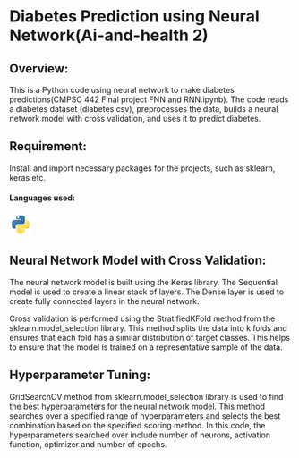 # Diabetes Prediction using Neural Network(Ai-and-health 2)
## Overview:
This is a Python code using neural network to make diabetes predictions(CMPSC 442 Final project FNN and RNN.ipynb). The code reads a diabetes dataset (diabetes.csv), preprocesses the data, builds a neural network model with cross validation, and uses it to predict diabetes.

## Requirement:
Install and import necessary packages for the projects, such as sklearn, keras etc.
<h4 align="left">Languages used:</h4>
<p align="left"> <a href="https://www.python.org" target="_blank" rel="noreferrer"> <img src="https://raw.githubusercontent.com/devicons/devicon/master/icons/python/python-original.svg" alt="python" width="40" height="40"/> </a> </p>

## Neural Network Model with Cross Validation:
The neural network model is built using the Keras library. The Sequential model is used to create a linear stack of layers. The Dense layer is used to create fully connected layers in the neural network. 

Cross validation is performed using the StratifiedKFold method from the sklearn.model_selection library. This method splits the data into k folds and ensures that each fold has a similar distribution of target classes. This helps to ensure that the model is trained on a representative sample of the data.

## Hyperparameter Tuning:
GridSearchCV method from sklearn.model_selection library is used to find the best hyperparameters for the neural network model. This method searches over a specified range of hyperparameters and selects the best combination based on the specified scoring method. In this code, the hyperparameters searched over include number of neurons, activation function, optimizer and number of epochs.
